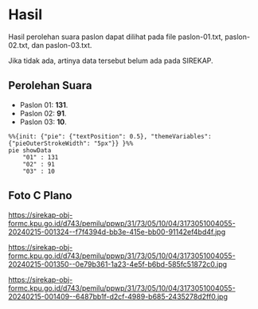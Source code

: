 # Hasil

Hasil perolehan suara paslon dapat dilihat pada file paslon-01.txt, paslon-02.txt, dan paslon-03.txt.

Jika tidak ada, artinya data tersebut belum ada pada SIREKAP.

## Perolehan Suara

 * Paslon 01: **131**.
 * Paslon 02: **91**.
 * Paslon 03: **10**.

```mermaid
%%{init: {"pie": {"textPosition": 0.5}, "themeVariables": {"pieOuterStrokeWidth": "5px"}} }%%
pie showData
    "01" : 131
    "02" : 91
    "03" : 10
```
## Foto C Plano

https://sirekap-obj-formc.kpu.go.id/d743/pemilu/ppwp/31/73/05/10/04/3173051004055-20240215-001324--f7f4394d-bb3e-415e-bb00-91142ef4bd4f.jpg

https://sirekap-obj-formc.kpu.go.id/d743/pemilu/ppwp/31/73/05/10/04/3173051004055-20240215-001350--0e79b361-1a23-4e5f-b6bd-585fc51872c0.jpg

https://sirekap-obj-formc.kpu.go.id/d743/pemilu/ppwp/31/73/05/10/04/3173051004055-20240215-001409--6487bb1f-d2cf-4989-b685-2435278d2ff0.jpg
